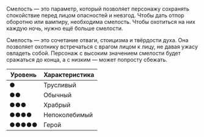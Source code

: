 Смелость — это параметр, который позволяет персонажу сохранять спокойствие перед лицом опасностей и невзгод. Чтобы дать отпор оборотню или вампиру, необходима смелость. Чтобы охотиться на них каждую ночь, нужно ещё больше смелости.

Смелость — это сочетание отваги, стоицизма и твёрдости духа. Она позволяет охотнику встречаться с врагом лицом к лицу, не давая ужасу овладеть собой. Персонаж с высоким значением смелости будет сражаться до конца, а с низким — может попросту сбежать.

| Уровень | Характеристика |
| ------- | -------------- |
| ●       | Трусливый      |
| ●●      | Обычный        |
| ●●●     | Храбрый        |
| ●●●●    | Непоколебимый  |
| ●●●●●   | Герой          | 